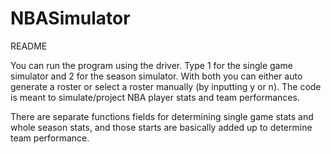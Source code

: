 # NBASimulator

README

You can run the program using the driver. Type 1 for the single game simulator and 2 for the season simulator. With both you can either auto generate a roster or select a roster manually (by inputting y or n). The code is meant to simulate/project NBA player stats and team performances.

There are separate functions fields for determining single game stats and whole season stats, and those starts are basically added up to determine team performance.

